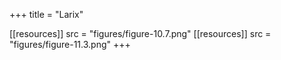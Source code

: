 +++
title = "Larix"

[[resources]]
src = "figures/figure-10.7.png"
[[resources]]
src = "figures/figure-11.3.png"
+++
